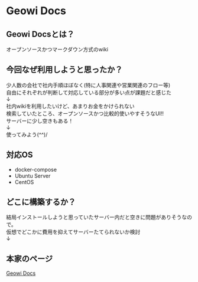 # Geowi Docs
## Geowi Docsとは？
オープンソースかつマークダウン方式のwiki

## 今回なぜ利用しようと思ったか？
少人数の会社で社内手順ほぼなく(特に人事関連や営業関連のフロー等)  
自由にそれぞれが判断して対応している部分が多い点が課題だと感じた  
↓  
社内wikiを利用したいけど、あまりお金をかけられない  
検索していたところ、オープンソースかつ比較的使いやすそうなUI!!  
サーバーに少し空きもある！  
↓  
使ってみよう(^^)/   
 
 
 
## 対応OS
- docker-compose
- Ubuntu Server
- CentOS  


## どこに構築するか？
結局インストールしようと思っていたサーバー内だと空きに問題がありそうなので。  
仮想でどこかに費用を抑えてサーバーたてられないか検討  
↓  



## 本家のページ
[Geowi Docs](https://docs.growi.org/ja/)  


